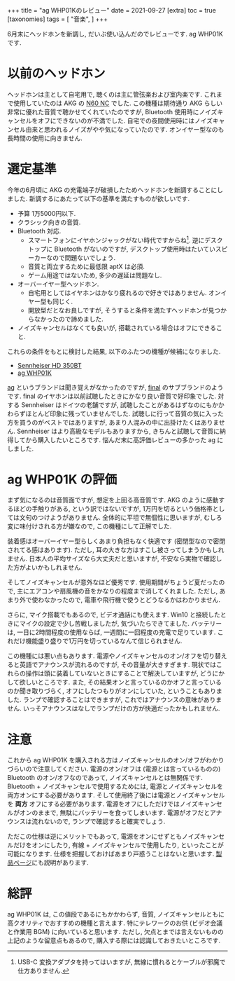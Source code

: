 +++
title = "ag WHP01Kのレビュー"
date = 2021-09-27
[extra]
toc = true
[taxonomies]
tags = [ "音楽", ]
+++

6月末にヘッドホンを新調し, だいぶ使い込んだのでレビューです. ag WHP01K です.


# 以前のヘッドホン

ヘッドホンは主として自宅用で, 聴くのは主に管弦楽および室内楽です.
これまで使用していたのは AKG の [N60 NC](https://jp.akg.com/N60+NC.html) でした.
この機種は期待通り AKG らしい非常に優れた音質で聴かせてくれていたのですが, 
Bluetooth 使用時にノイズキャンセルをオフにできないのが不満でした.
自宅での夜間使用時にはノイズキャンセル由来と思われるノイズがやや気になっていたのです.
オンイヤー型なのも長時間の使用に向きません.


# 選定基準

今年の6月頃に AKG の充電端子が破損したためヘッドホンを新調することにしました.
新調するにあたって以下の基準を満たすものが欲しいです.

* 予算 1万5000円以下.
* クラシック向きの音質.
* Bluetooth 対応.
  * スマートフォンにイヤホンジャックがない時代ですからね[^1]. 
  逆にデスクトップに Bluetooth がないのですが, デスクトップ使用時はたいていスピーカーなので問題ないでしょう.
  * 音質と両立するために最低限 aptX は必須.
  * ゲーム用途ではないため, 多少の遅延は問題なし.
* オーバーイヤー型ヘッドホン.
  * 自宅用としてはイヤホンはかなり疲れるので好きではありません. オンイヤー型も同じく.
  * 開放型だとなお良しですが, そうすると条件を満たすヘッドホンが見つからなかったので諦めました.
* ノイズキャンセルはなくても良いが, 搭載されている場合はオフにできること.


これらの条件をもとに検討した結果, 以下のふたつの機種が候補になりました.

* [Sennheiser HD 350BT](https://www.amazon.co.jp/dp/B083MMZ45K)
* [ag WHP01K](https://www.amazon.co.jp/dp/B08XPZXBCG)

[ag](https://www.a-g-japan.com/) というブランドは聞き覚えがなかったのですが, 
[final](https://snext-final.com/) のサブブランドのようです.
final のイヤホンは以前試聴したときにかなり良い音質で好印象でした.
対する Sennheiser はドイツの老舗ですが, 試聴したことがあるはずなのにもかかわらずほとんど印象に残っていませんでした. 
試聴しに行って音質の気に入った方を買うのがベストではありますが, あまり人混みの中に出掛けたくはありません. 
Sennheiser はより高級なモデルもありますから, きちんと試聴して音質に納得してから購入したいところです.
悩んだ末に高評価レビューの多かった ag にしました. 


# ag WHP01K の評価

まず気になるのは音質面ですが, 想定を上回る高音質です. 
AKG のように感動するほどの手触りがある, という訳ではないですが, 
1万円を切るという価格帯としては文句のつけようがありません.
全体的に平坦で無個性に思いますが, むしろ変に味付けされる方が嫌なので, この機種にして正解でした.

装着感はオーバーイヤー型らしくあまり負担もなく快適です (密閉型なので密閉されてる感はあります).
ただし, 耳の大きな方はすこし被さってしまうかもしれません. 
日本人の平均サイズなら大丈夫だと思いますが, 不安なら実物で確認した方がよいかもしれません.

そしてノイズキャンセルが意外なほど優秀です.
使用期間がちょうど夏だったので, 主にエアコンや扇風機の音をかなりの程度まで消してくれました.
ただし, あまり外で使わなかったので, 電車や飛行機で使うとどうなるかはわかりません.

さらに, マイク搭載でもあるので, ビデオ通話にも使えます. Win10 と接続したときにマイクの設定で少し苦戦しましたが, 気づいたらできてました. 
バッテリーは, 一日に2時間程度の使用ならば, 一週間に一回程度の充電で足りています.
これだけ機能盛り盛りで1万円を切っているなんて信じられません.

この機種には悪い点もあります. 電源やノイズキャンセルのオン/オフを切り替えると英語でアナウンスが流れるのですが, その音量が大きすぎます.
現状ではこれらの操作は頭に装着していないときにすることで解決していますが, どうにかして欲しいところです.
また, その結果オンと言っているのかオフと言っているのか聞き取りづらく, オフにしたつもりがオンにしていた, ということもありました.
ランプで確認することはできますが, これではアナウンスの意味がありません.
いっそアナウンスはなしでランプだけの方が快適だったかもしれません.


# 注意

これから ag WHP01K を購入される方はノイズキャンセルのオン/オフがわかりづらいので注意してください.
電源のオン/オフは (電源とは言っているものの) Bluetooth のオン/オフなのであって, ノイズキャンセルとは無関係です.
Bluetooth + ノイズキャンセルで使用するためには, 電源とノイズキャンセルを両方オンにする必要があります.
そして使用終了後には電源とノイズキャンセルを __両方__ オフにする必要があります.
電源をオフにしただけではノイズキャンセルがオンのままで, 無駄にバッテリーを食ってしまいます.
電源がオフだとアナウンスは流れないので, ランプで確認すると確実でしょう.

ただこの仕様は逆にメリットでもあって, 電源をオンにせずともノイズキャンセルだけをオンにしたり,
有線 + ノイズキャンセルで使用したり, といったことが可能になります.
仕様を把握しておけばあまり戸惑うことはないと思います.
[製品ページ](https://www.a-g-japan.com/whp01k)にも説明があります.


# 総評

ag WHP01K は, この値段であるにもかかわらず, 音質, ノイズキャンセルともに高クオリティでおすすめの機種と言えます.
特にテレワークのお供 (ビデオ会議と作業用 BGM) に向いていると思います.
ただし, 欠点とまでは言えないものの上記のような留意点もあるので, 購入する際には認識しておきたいところです.


[^1]: USB-C 変換アダプタを持ってはいますが, 無線に慣れるとケーブルが邪魔で仕方ありません.
